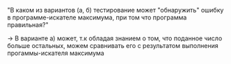 "В каком из вариантов (а, б) тестирование может "обнаружить" ошибку в программе-искателе максимума, при том что программа правильная?"

-> В варианте а) может, т.к обладая знанием о том, что поданное число больше остальных, можем сравнивать его с результатом выполнения прогаммы-искателя максимума
